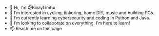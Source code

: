 - 👋 Hi, I’m @BinayLimbu
- 👀 I’m interested in cycling, tinkering, home DIY, music and building PCs.
- 🌱 I’m currently learning cybersecurity and coding in Python and Java.
- 💞️ I’m looking to collaborate on everything. I'm here to learn!
- 📫 Reach me on this page 

<!---
BinayLimbu/BinayLimbu is a ✨ special ✨ repository because its `README.md` (this file) appears on your GitHub profile.
You can click the Preview link to take a look at your changes.
--->
